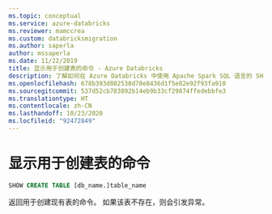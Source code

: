 ```yaml
---
ms.topic: conceptual
ms.service: azure-databricks
ms.reviewer: mamccrea
ms.custom: databricksmigration
ms.author: saperla
author: mssaperla
ms.date: 11/22/2019
title: 显示用于创建表的命令 - Azure Databricks
description: 了解如何在 Azure Databricks 中使用 Apache Spark SQL 语言的 SHOW CREATE TABLE 语法。
ms.openlocfilehash: 678b393d802530d78e8436d1f5e82e92f93fa910
ms.sourcegitcommit: 537d52cb783892b14eb9b33cf29874ffedebbfe3
ms.translationtype: HT
ms.contentlocale: zh-CN
ms.lasthandoff: 10/23/2020
ms.locfileid: "92472849"
---
```

# <a name="show-create-table"></a>显示用于创建表的命令

```sql
SHOW CREATE TABLE [db_name.]table_name
```

返回用于创建现有表的命令。 如果该表不存在，则会引发异常。